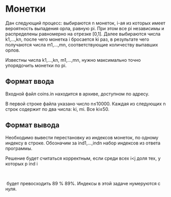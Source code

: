 # Монетки

Дан следующий процесс: выбираются n монеток, i-ая из которых имеет вероятность выпадения орла, равную 
pi. При этом все pi независимы и распределены равномерно на отрезке [0,1]. Далее выбираются числа 
k1,…,kn, после чего монетка i бросается ki раз, в результате чего получаются числа m1,…,mn, соответствующие количеству выпавших орлов.

Известны числа k1,…,kn, m1,…,mn, нужно максимально точно упорядочить монетки по pi.

## Формат ввода
Входной файл coins.in находится в архиве, доступном по адресу.

В первой строке файла указано число n≤10000. Каждая из следующих n строк содержит по два числа: ki, mi. Все ki≤50.

## Формат вывода
Необходимо вывести перестановку из индексов монеток, по одному индексу в строке. Обозначим за ind1,…,indn набор индексов из ответа программы.

Решение будет считаться корректным, если среди всех i<j доля тех, у которых p ind 
i
​
 
​
 <p 
ind 
j
​
 
​
  будет превосходить 
89
%
89%. Индексы в этой задаче нумеруются с нуля.
